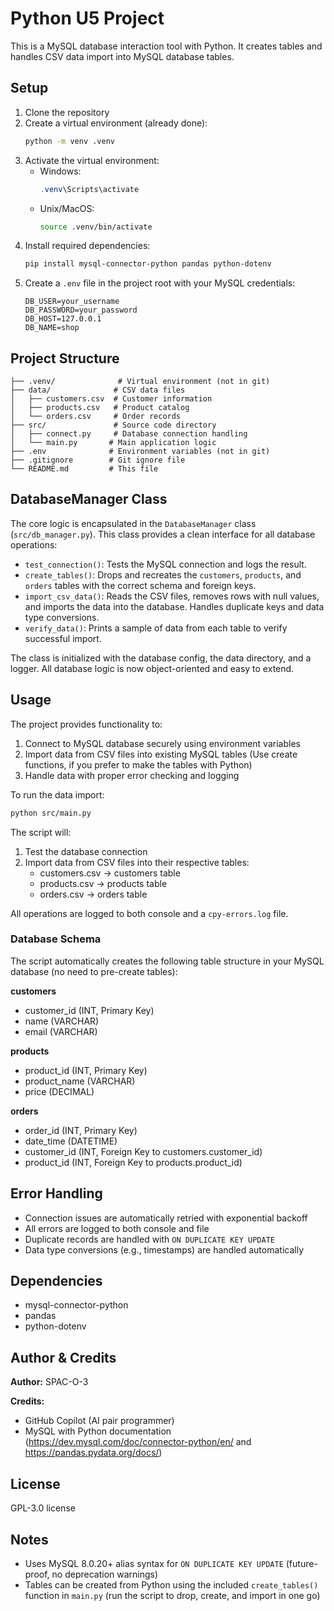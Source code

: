 # Python U5 Project

This is a MySQL database interaction tool with Python. It creates tables and handles CSV data import into MySQL database tables.

## Setup

1. Clone the repository
2. Create a virtual environment (already done):
   ```bash
   python -m venv .venv
   ```
3. Activate the virtual environment:
   - Windows:
     ```powershell
     .venv\Scripts\activate
     ```
   - Unix/MacOS:
     ```bash
     source .venv/bin/activate
     ```
4. Install required dependencies:
   ```bash
   pip install mysql-connector-python pandas python-dotenv
   ```
5. Create a `.env` file in the project root with your MySQL credentials:
   ```env
   DB_USER=your_username
   DB_PASSWORD=your_password
   DB_HOST=127.0.0.1
   DB_NAME=shop
   ```

## Project Structure

```
├── .venv/              # Virtual environment (not in git)
├── data/              # CSV data files
│   ├── customers.csv  # Customer information
│   ├── products.csv   # Product catalog
│   └── orders.csv     # Order records
├── src/               # Source code directory
│   ├── connect.py     # Database connection handling
│   └── main.py       # Main application logic
├── .env              # Environment variables (not in git)
├── .gitignore        # Git ignore file
└── README.md         # This file
```


## DatabaseManager Class

The core logic is encapsulated in the `DatabaseManager` class (`src/db_manager.py`). This class provides a clean interface for all database operations:

- `test_connection()`: Tests the MySQL connection and logs the result.
- `create_tables()`: Drops and recreates the `customers`, `products`, and `orders` tables with the correct schema and foreign keys.
- `import_csv_data()`: Reads the CSV files, removes rows with null values, and imports the data into the database. Handles duplicate keys and data type conversions.
- `verify_data()`: Prints a sample of data from each table to verify successful import.

The class is initialized with the database config, the data directory, and a logger. All database logic is now object-oriented and easy to extend.

## Usage

The project provides functionality to:
1. Connect to MySQL database securely using environment variables
2. Import data from CSV files into existing MySQL tables (Use create functions, if you prefer to make the tables with Python)
3. Handle data with proper error checking and logging

To run the data import:
```bash
python src/main.py
```

The script will:
1. Test the database connection
2. Import data from CSV files into their respective tables:
   - customers.csv → customers table
   - products.csv → products table
   - orders.csv → orders table

All operations are logged to both console and a `cpy-errors.log` file.


### Database Schema

The script automatically creates the following table structure in your MySQL database (no need to pre-create tables):

**customers**
- customer_id (INT, Primary Key)
- name (VARCHAR)
- email (VARCHAR)

**products**
- product_id (INT, Primary Key)
- product_name (VARCHAR)
- price (DECIMAL)

**orders**
- order_id (INT, Primary Key)
- date_time (DATETIME)
- customer_id (INT, Foreign Key to customers.customer_id)
- product_id (INT, Foreign Key to products.product_id)

## Error Handling

- Connection issues are automatically retried with exponential backoff
- All errors are logged to both console and file
- Duplicate records are handled with `ON DUPLICATE KEY UPDATE`
- Data type conversions (e.g., timestamps) are handled automatically

## Dependencies

- mysql-connector-python
- pandas
- python-dotenv


## Author & Credits

**Author:** SPAC-O-3

**Credits:**
- GitHub Copilot (AI pair programmer)
- MySQL with Python documentation (https://dev.mysql.com/doc/connector-python/en/ and https://pandas.pydata.org/docs/)

## License

GPL-3.0 license

## Notes

- Uses MySQL 8.0.20+ alias syntax for `ON DUPLICATE KEY UPDATE` (future-proof, no deprecation warnings)
- Tables can be created from Python using the included `create_tables()` function in `main.py` (run the script to drop, create, and import in one go)